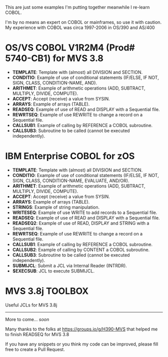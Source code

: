 This are just some examples I'm putting together meanwhile I re-learn COBOL.

I'm by no means an expert on COBOL or mainframes, so use it with caution. My experience with COBOL was circa 1997-2006 in OS/390 and AS/400

# OS/VS COBOL V1R2M4 (Prod# 5740-CB1) for MVS 3.8

* **TEMPLATE**: Template with (almost) all DIVISION and SECTION.
* **CONDITIO**: Example of use of conditional statements (IF/ELSE, IF NOT, SIGN, CLASS, CONDITION-NAME, AND).
* **ARITHMET**: Example of arithmetic operations (ADD, SUBTRACT, MULTIPLY, DIVIDE, COMPUTE).
* **ACCEPT**: Accept (receive) a value from SYSIN.
* **ARRAYS**: Example of arrays (TABLE).
* **READSEQ**: Example of use of READ and DISPLAY with a Sequential file.
* **REWRTSEQ**: Example of use REWRITE to change a record on a Sequential file.
* **CALLSUB1**: Example of calling by REFERENCE a COBOL subroutine.
* **CALLSUB3**: Subroutine to be called (cannot be executed independently).

# IBM Enterprise COBOL for zOS

* **TEMPLATE**: Template with (almost) all DIVISION and SECTION.
* **CONDITIO**: Example of use of conditional statements (IF/ELSE, IF NOT, SIGN, CLASS, CONDITION-NAME, EVALUATE, AND/OR).
* **ARITHMET**: Example of arithmetic operations (ADD, SUBTRACT, MULTIPLY, DIVIDE, COMPUTE).
* **ACCEPT**: Accept (receive) a value from SYSIN.
* **ARRAYS**: Example of arrays (TABLE).
* **STRINGS**: Example of string manipulation.
* **WRITESEQ**: Example of use WRITE to add records to a Sequential file.
* **READSEQ**: Example of use of READ and DISPLAY with a Sequential file.
* **READSEQ2**: Example of use of READ, DISPLAY and STRING with a Sequential file.
* **REWRTSEQ**: Example of use REWRITE to change a record on a Sequential file.
* **CALLSUB1**: Example of calling by REFERENCE a COBOL subroutine.
* **CALLSUB2**: Example of calling by CONTENT a COBOL subroutine.
* **CALLSUB3**: Subroutine to be called (cannot be executed independently).
* **SUBMIJCL**: Submit a JCL via Internal Reader (INTRDR).
* **$EXECSUB**: JCL to execute SUBMIJCL.

# MVS 3.8j TOOLBOX

Useful JCLs for MVS 3.8j

---

More to come... *soon*

Many thanks to the folks at https://groups.io/g/H390-MVS that helped me to finish READSEQ for MVS 3.8

If you have any snippets or you think my code can be improved, please fill free to create a Pull Request.
